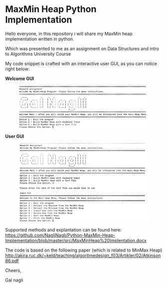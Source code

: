 # MaxMin Heap Python Implementation
Hello everyone,
in this repository i will share my MaxMin heap implementation written in python. 

Which was presented to me as an assignment on Data Structures and intro to Algorithms University Course

My code snippet is crafted with an interactive user GUI, as you can notice right below:

**Welcome GUI**

<p align="center"> 
<img src="https://raw.githubusercontent.com/NagliNagli/Python-MaxMin-Heap-Implementation/master/images/WELCOMEGUI.png">
</p>

**User GUI**

<p align="center"> 
<img src="https://raw.githubusercontent.com/NagliNagli/Python-MaxMin-Heap-Implementation/master/images/USERGUI.png">
</p>

Supported methods and explantation can be found here: <https://github.com/NagliNagli/Python-MaxMin-Heap-Implementation/blob/master/src/MaxMinHeap%20Implentation.docx>
  
The code is based on the following paper (which is related to MinMax Heap)
<http://akira.ruc.dk/~keld/teaching/algoritmedesign_f03/Artikler/02/Atkinson86.pdf>

Cheers,

Gal nagli

